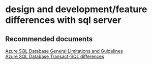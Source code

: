 <properties
	pageTitle="design and development/feature differences with sql server"
	description="design and development/feature differences with sql server"
	service="microsoft.sql"
	resource="servers"
	authors="aashu"
	displayOrder=""
	selfHelpType="generic"
	supportTopicIds="31980418"
	resourceTags=""
	productPesIds="13491"
	cloudEnvironments="MoonCake"
/>

# design and development/feature differences with sql server

## **Recommended documents**
[Azure SQL Database General Limitations and Guidelines](https://docs.azure.cn/sql-database/sql-database-general-limitations/)<br>
[Azure SQL Database Transact-SQL differences](https://docs.azure.cn/sql-database/sql-database-transact-sql-information/)
